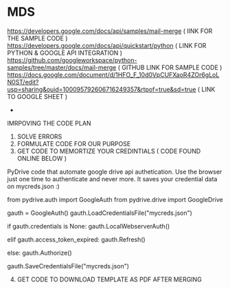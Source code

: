 # MDS

https://developers.google.com/docs/api/samples/mail-merge  ( lINK FOR THE SAMPLE CODE )
https://developers.google.com/docs/api/quickstart/python   ( LINK FOR PYTHON & GOOGLE API INTEGRATION )
https://github.com/googleworkspace/python-samples/tree/master/docs/mail-merge ( GITHUB LINK FOR SAMPLE CODE )
https://docs.google.com/document/d/1HFO_F_10d0VpCUFXaoR4ZOr6gLoLN0ST/edit?usp=sharing&ouid=100095792606716249357&rtpof=true&sd=true  ( LINK TO GOOGLE SHEET )



-
IMRPOVING THE CODE PLAN 
1. SOLVE ERRORS
2. FORMULATE CODE FOR OUR PURPOSE
3. GET CODE TO MEMORTIZE YOUR CREDINTIALS ( CODE FOUND ONLINE BELOW ) 

PyDrive code that automate google drive api authetication. Use the browser just one time to authenticate and never more. It saves your credential data on mycreds.json :)

from pydrive.auth import GoogleAuth
from pydrive.drive import GoogleDrive

gauth = GoogleAuth()
gauth.LoadCredentialsFile("mycreds.json")

if gauth.credentials is None:
    gauth.LocalWebserverAuth()

elif gauth.access_token_expired:
    gauth.Refresh()

else:
    gauth.Authorize()

gauth.SaveCredentialsFile("mycreds.json")

4. GET CODE TO DOWNLOAD TEMPLATE AS PDF AFTER MERGING 
